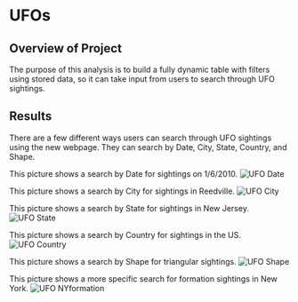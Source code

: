 # UFOs

## Overview of Project
The purpose of this analysis is to build a fully dynamic table with filters using stored data, so it can take input from users to search through UFO sightings. 

## Results 
There are a few different ways users can search through UFO sightings using the new webpage. They can search by Date, City, State, Country, and Shape.  

This picture shows a search by Date for sightings on 1/6/2010. 
![UFO Date](https://user-images.githubusercontent.com/115032384/212208385-8d0012b2-cf62-4b5c-aff8-be42e8ddf779.png)

This picture shows a search by City for sightings in Reedville. 
![UFO City](https://user-images.githubusercontent.com/115032384/212210294-620dcb14-1e6f-4206-b74e-5ccc4cdcf07e.png)

This picture shows a search by State for sightings in New Jersey. 
![UFO State](https://user-images.githubusercontent.com/115032384/212210427-64909353-eeec-42d1-a28a-fb40feb1c17b.png)

This picture shows a search by Country for sightings in the US. 
![UFO Country](https://user-images.githubusercontent.com/115032384/212208406-39c5a33e-6774-49f8-a653-461f4c037f90.png)

This picture shows a search by Shape for triangular sightings. 
![UFO Shape](https://user-images.githubusercontent.com/115032384/212210551-614aeae5-1b33-4cd9-baab-c6807a455c21.png)

This picture shows a more specific search for formation sightings in New York. 
![UFO NYformation](https://user-images.githubusercontent.com/115032384/212210732-60e16c00-c7c3-46ef-9eb5-92013910d919.png)


